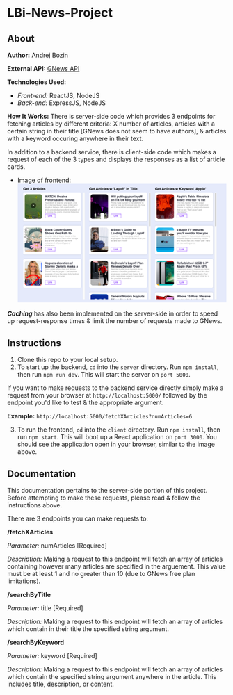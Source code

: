 # LBi-News-Project

## About
**Author:** Andrej Bozin

**External API:** [GNews API](https://gnews.io/)

**Technologies Used:**
- *Front-end:* ReactJS, NodeJS
- *Back-end:* ExpressJS, NodeJS

**How It Works:**
There is server-side code which provides 3 endpoints for fetching articles by different criteria: X number of articles, articles with a certain string in their title [GNews does not seem to have authors], & articles with a keyword occuring anywhere in their text.

In addition to a backend service, there is client-side code which makes a request of each of the 3 types and displays the responses as a list of article cards. 
- Image of frontend:
![Screenshot of frontend displaying 3 columns of article cards corresponding to 3 request types](/Frontend%20Screenshot.png)

***Caching*** has also been implemented on the server-side in order to speed up request-response times & limit the number of requests made to GNews.

## Instructions
1. Clone this repo to your local setup.
2. To start up the backend, `cd` into the `server` directory. Run `npm install`, then run `npm run dev`. This will start the server on `port 5000`.

If you want to make requests to the backend service directly simply make a request from your browser at `http://localhost:5000/` followed by the endpoint you'd like to test & the appropriate argument.

**Example:** `http://localhost:5000/fetchXArticles?numArticles=6`

3. To run the frontend, `cd` into the `client` directory. Run `npm install`, then run `npm start`. This will boot up a React application on `port 3000`. You should see the application open in your browser, similar to the image above.

## Documentation
This documentation pertains to the server-side portion of this project. Before attempting to make these requests, please read & follow the instructions above.

There are 3 endpoints you can make requests to:

**/fetchXArticles**

*Parameter:* numArticles [Required]

*Description:* Making a request to this endpoint will fetch an array of articles containing however many articles are specified in the arguement. This value must be at least 1 and no greater than 10 (due to GNews free plan limitations).

**/searchByTitle**

*Parameter:* title [Required]

*Description:* Making a request to this endpoint will fetch an array of articles which contain in their title the specified string argument.

**/searchByKeyword**

*Parameter:* keyword [Required]

*Description:* Making a request to this endpoint will fetch an array of articles which contain the specified string argument anywhere in the article. This includes title, description, or content.
